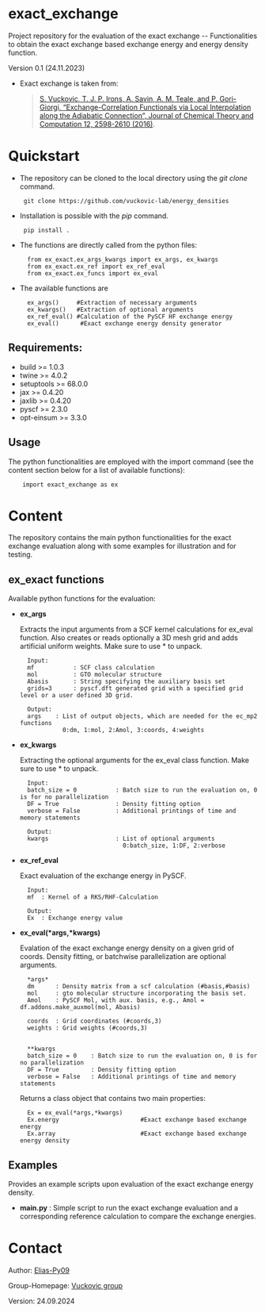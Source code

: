 # exact_exchange
Project repository for the evaluation of the exact exchange -- Functionalities to obtain the exact exchange based exchange energy and energy density function. 

Version 0.1 (24.11.2023)


- Exact exchange is taken from:
    > [S. Vuckovic, T. J. P. Irons, A. Savin, A. M. Teale, and P. Gori-Giorgi, “Exchange-Correlation Functionals via Local Interpolation along the Adiabatic Connection”, Journal of Chemical Theory and Computation 12, 2598-2610 (2016)](https://pubs.acs.org/doi/10.1021/acs.jctc.6b00177).

# Quickstart
- The repository can be cloned to the local directory using the *git clone* command. 

       git clone https://github.com/vuckovic-lab/energy_densities 

- Installation is possible with the *pip* command.

       pip install .

- The functions are directly called from the python files:

        from ex_exact.ex_args_kwargs import ex_args, ex_kwargs
        from ex_exact.ex_ref import ex_ref_eval
        from ex_exact.ex_funcs import ex_eval

- The available functions are

        ex_args()     #Extraction of necessary arguments 
        ex_kwargs()   #Extraction of optional arguments 
        ex_ref_eval() #Calculation of the PySCF HF exchange energy
        ex_eval()      #Exact exchange energy density generator

## Requirements:

- build >= 1.0.3
- twine >= 4.0.2
- setuptools >= 68.0.0
- jax >= 0.4.20
- jaxlib >= 0.4.20
- pyscf >= 2.3.0
- opt-einsum >= 3.3.0

## Usage
The python functionalities are employed with the import command (see the content section below for a list of available functions):

        import exact_exchange as ex


# Content 
The repository contains the main python functionalities for the exact exchange evaluation along with some examples for illustration and for testing. 

## ex_exact functions
Available python functions for the evaluation: 

- **ex_args** 

    Extracts the input arguments from a SCF kernel calculations for ex_eval function. 
    Also creates or reads optionally a 3D mesh grid and adds artificial uniform weights.
    Make sure to use * to unpack.
    
        Input: 
        mf           : SCF class calculation
        mol          : GTO molecular structure
        Abasis       : String specifying the auxiliary basis set
        grids=3      : pyscf.dft generated grid with a specified grid level or a user defined 3D grid.
        
        Output:
        args    : List of output objects, which are needed for the ec_mp2 functions
                  0:dm, 1:mol, 2:Amol, 3:coords, 4:weights

- **ex_kwargs**

    Extracting the optional arguments for the ex_eval class function. Make sure to use * to unpack.
    
        Input:
        batch_size = 0           : Batch size to run the evaluation on, 0 is for no parallelization
        DF = True                : Density fitting option
        verbose = False          : Additional printings of time and memory statements
        
        Output:
        kwargs                   : List of optional arguments
                                   0:batch_size, 1:DF, 2:verbose    


- **ex_ref_eval** 
        
    Exact evaluation of the exchange energy in PySCF.
    
        Input: 
        mf  : Kernel of a RKS/RHF-Calculation
        
        Output:
        Ex  : Exchange energy value 

- **ex_eval(\*args,\*kwargs)** 

    Evalation of the exact exchange energy density on a given grid of coords.
    Density fitting, or batchwise parallelization are optional arguments.

        *args* 
        dm      : Density matrix from a scf calculation (#basis,#basis)
        mol     : gto molecular structure incorporating the basis set.
        Amol    : PySCF Mol, with aux. basis, e.g., Amol = df.addons.make_auxmol(mol, Abasis)
        
        coords  : Grid coordinates (#coords,3)
        weights : Grid weights (#coords,3)
        
        
        **kwargs
        batch_size = 0    : Batch size to run the evaluation on, 0 is for no parallelization
        DF = True         : Density fitting option
        verbose = False   : Additional printings of time and memory statements
        

   Returns a class object that contains two main properties:
        
        Ex = ex_eval(*args,*kwargs)
        Ex.energy                       #Exact exchange based exchange energy
        Ex.array                        #Exact exchange based exchange energy density

## Examples
Provides an example scripts upon evaluation of the exact exchange energy density. 

- **main.py** : Simple script to run the exact exchange evaluation and a corresponding reference calculation to compare the exchange energies. 

# Contact
Author: [Elias-Py09](https://github.com/Elias-Py09) 

Group-Homepage: [Vuckovic group](https://www.unifr.ch/chem/en/research/groups/vuckovic-group/)

Version: 24.09.2024

